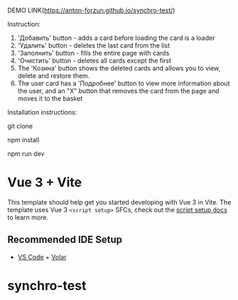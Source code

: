 DEMO LINK(https://anton-forzun.github.io/synchro-test/)

Instruction:
1. 'Добавить' button - adds a card before loading the card is a loader
2. 'Удалить' button - deletes the last card from the list
3. 'Заполнить' button - fills the entire page with cards
4. 'Очистить' button - deletes all cards except the first
5. The 'Козина' button shows the deleted cards and allows you to view, delete and restore them.
5. The user card has a 'Подробнее' button to view more information about the user, and an "X" button that removes the card from the page and moves it to the basket

Installation instructions:

git clone

npm install

npm run dev


# Vue 3 + Vite

This template should help get you started developing with Vue 3 in Vite. The template uses Vue 3 `<script setup>` SFCs, check out the [script setup docs](https://v3.vuejs.org/api/sfc-script-setup.html#sfc-script-setup) to learn more.

## Recommended IDE Setup

- [VS Code](https://code.visualstudio.com/) + [Volar](https://marketplace.visualstudio.com/items?itemName=Vue.volar)
# synchro-test
